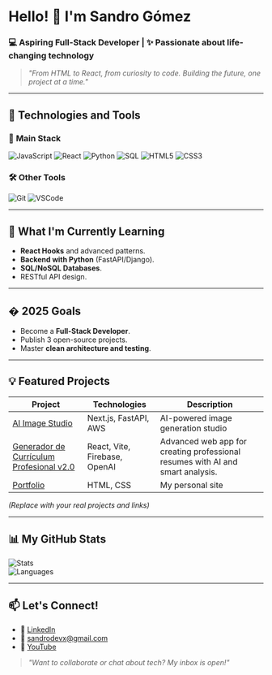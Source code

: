 # Hello! 👋 I'm Sandro Gómez  
### 💻 Aspiring Full-Stack Developer | ✨ Passionate about life-changing technology  

> *"From HTML to React, from curiosity to code. Building the future, one project at a time."*  

---  

## 🚀 **Technologies and Tools**  

### 🔧 **Main Stack**  
<img src="https://img.shields.io/badge/JavaScript-F7DF1E?style=for-the-badge&logo=javascript&logoColor=black" alt="JavaScript" /> <img src="https://img.shields.io/badge/React-61DAFB?style=for-the-badge&logo=react&logoColor=black" alt="React" /> <img src="https://img.shields.io/badge/Python-3776AB?style=for-the-badge&logo=python&logoColor=white" alt="Python" /> <img src="https://img.shields.io/badge/SQL-4479A1?style=for-the-badge&logo=postgresql&logoColor=white" alt="SQL" /> <img src="https://img.shields.io/badge/HTML5-E34F26?style=for-the-badge&logo=html5&logoColor=white" alt="HTML5" /> <img src="https://img.shields.io/badge/CSS3-1572B6?style=for-the-badge&logo=css3&logoColor=white" alt="CSS3" />  

### 🛠 **Other Tools**  
<img src="https://img.shields.io/badge/Git-F05032?style=for-the-badge&logo=git&logoColor=white" alt="Git" /> <img src="https://img.shields.io/badge/VSCode-007ACC?style=for-the-badge&logo=visual-studio-code&logoColor=white" alt="VSCode" />  

---  

## 🌱 **What I'm Currently Learning**  
- **React Hooks** and advanced patterns.  
- **Backend with Python** (FastAPI/Django).  
- **SQL/NoSQL Databases**.  
- RESTful API design.  

---  

## � **2025 Goals**  
- Become a **Full-Stack Developer**.  
- Publish 3 open-source projects.  
- Master **clean architecture and testing**.  

---  

## 💡 **Featured Projects**  
| Project | Technologies | Description |  
|----------|------------|-------------|  
| [AI Image Studio](https://ai-image-studio-frontend.vercel.app/) | Next.js, FastAPI, AWS | AI-powered image generation studio |
| [Generador de Currículum Profesional v2.0](https://generador-curriculum.vercel.app/) | React, Vite, Firebase, OpenAI | Advanced web app for creating professional resumes with AI and smart analysis. |
| [Portfolio](https://github.com/...) | HTML, CSS | My personal site |  

*(Replace with your real projects and links)*  

---  

## 📊 **My GitHub Stats**  
![Stats](https://github-readme-stats.vercel.app/api?username=sandrogomez-dev&show_icons=true&theme=radical)  
![Languages](https://github-readme-stats.vercel.app/api/top-langs/?username=sandrogomez-dev&layout=compact)  

---  

## 📫 **Let's Connect!**  
- 🔗 [LinkedIn](https://www.linkedin.com/in/sandro-gomez-21355b346)  
- 📧 sandrodevx@gmail.com  
- 🎥 [YouTube](https://youtube.com/@SandroDevX)  

> *"Want to collaborate or chat about tech? My inbox is open!"*  
